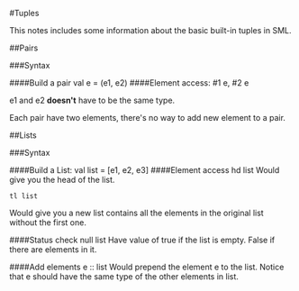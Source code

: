 #Tuples

This notes includes some information about the basic built-in tuples in SML.

##Pairs

###Syntax

####Build a pair
	val e = (e1, e2)
####Element access: 
	#1 e, #2 e
			
e1 and e2 **doesn't** have to be the same type.

Each pair have two elements, there's no way to add new element to a pair. 

##Lists

###Syntax

####Build a List: 
	val list = [e1, e2, e3]
####Element access 
	hd list
Would give you the head of the list.

	tl list
Would give you a new list contains all the elements in the original list without the first one.

####Status check
	null list
Have value of true if the list is empty. False if there are elements in it.

####Add elements
	e :: list
Would prepend the element e to the list. Notice that e should have the same type of the other elements in list.
	